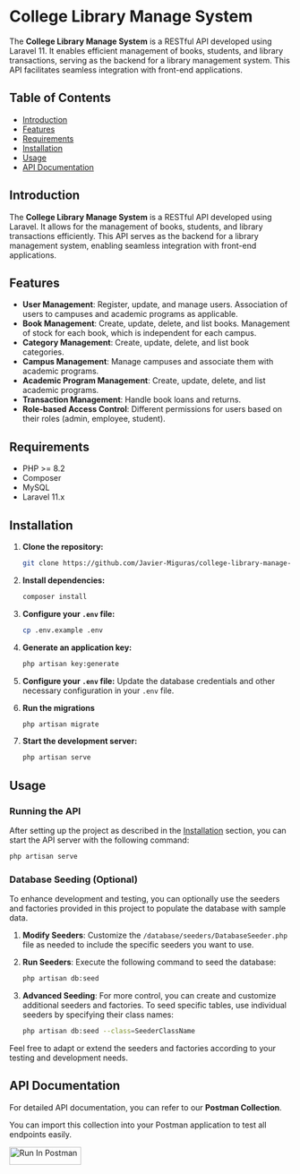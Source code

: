 # College Library Manage System

The **College Library Manage System** is a RESTful API developed using Laravel 11. It enables efficient management of books, students, and library transactions, serving as the backend for a library management system. This API facilitates seamless integration with front-end applications.

## Table of Contents

- [Introduction](#introduction)
- [Features](#features)
- [Requirements](#requirements)
- [Installation](#installation)
- [Usage](#usage)
- [API Documentation](#api-documentation)

## Introduction

The **College Library Manage System** is a RESTful API developed using Laravel. It allows for the management of books, students, and library transactions efficiently. This API serves as the backend for a library management system, enabling seamless integration with front-end applications.

## Features

- **User Management**: Register, update, and manage users. Association of users to campuses and academic programs as applicable.
- **Book Management**: Create, update, delete, and list books. Management of stock for each book, which is independent for each campus.
- **Category Management**: Create, update, delete, and list book categories.
- **Campus Management**: Manage campuses and associate them with academic programs.
- **Academic Program Management**: Create, update, delete, and list academic programs.
- **Transaction Management**: Handle book loans and returns.
- **Role-based Access Control**: Different permissions for users based on their roles (admin, employee, student).


## Requirements

- PHP >= 8.2
- Composer
- MySQL
- Laravel 11.x

## Installation

1. **Clone the repository:**
    ```sh
    git clone https://github.com/Javier-Miguras/college-library-manage-system.git
    ```

2. **Install dependencies:**
    ```sh
    composer install
    ```

3. **Configure your `.env` file:**
    ```sh
    cp .env.example .env
    ```

4. **Generate an application key:**
    ```sh
    php artisan key:generate
    ```

5. **Configure your `.env` file:**
    Update the database credentials and other necessary configuration in your `.env` file.

6. **Run the migrations**
    ```sh
    php artisan migrate
    ```

7. **Start the development server:**
    ```sh
    php artisan serve
    ```

## Usage

### Running the API

After setting up the project as described in the [Installation](#installation) section, you can start the API server with the following command:

```sh
php artisan serve
```

### Database Seeding (Optional)

To enhance development and testing, you can optionally use the seeders and factories provided in this project to populate the database with sample data. 

1. **Modify Seeders**: Customize the `/database/seeders/DatabaseSeeder.php` file as needed to include the specific seeders you want to use.

2. **Run Seeders**: Execute the following command to seed the database:

    ```sh
    php artisan db:seed
    ```

3. **Advanced Seeding**: For more control, you can create and customize additional seeders and factories. To seed specific tables, use individual seeders by specifying their class names:

    ```sh
    php artisan db:seed --class=SeederClassName
    ```

Feel free to adapt or extend the seeders and factories according to your testing and development needs.

## API Documentation

For detailed API documentation, you can refer to our **Postman Collection**.

You can import this collection into your Postman application to test all endpoints easily.


[<img src="https://run.pstmn.io/button.svg" alt="Run In Postman" style="width: 128px; height: 32px;">](https://god.gw.postman.com/run-collection/34890076-f117b2a6-ff6e-4b49-a64a-5f5de2f39c29?action=collection%2Ffork&source=rip_markdown&collection-url=entityId%3D34890076-f117b2a6-ff6e-4b49-a64a-5f5de2f39c29%26entityType%3Dcollection%26workspaceId%3D9e470097-9998-46b8-b0a2-4d3446facaee)



